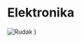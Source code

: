 # Elektronika

![Rudak](https://user-images.githubusercontent.com/12998256/95856026-af589280-0d59-11eb-98ae-1c2d76c0ca57.jpg)
)
